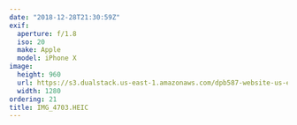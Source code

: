 ```yaml
---
date: "2018-12-28T21:30:59Z"
exif:
  aperture: f/1.8
  iso: 20
  make: Apple
  model: iPhone X
image:
  height: 960
  url: https://s3.dualstack.us-east-1.amazonaws.com/dpb587-website-us-east-1/asset/gallery/2018-colorado-winter-trip/6a70b3c9-61e8-95f1-04a2-c924bd50b7ae~1280.jpg
  width: 1280
ordering: 21
title: IMG_4703.HEIC
---
```

